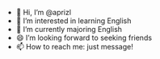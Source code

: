 - 👋 Hi, I’m @aprizl
- 👀 I’m interested in learning English
- 🌱 I’m currently majoring English 
- 😄 I’m looking forward to seeking friends
- 📫 How to reach me: just message!

<!---
aprizl/aprizl is a ✨ special ✨ repository because its `README.md` (this file) appears on your GitHub profile.
You can click the Preview link to take a look at your changes.
--->
